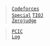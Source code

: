 <link id="style_css" rel="stylesheet" type="text/css" href="/OJ_ans/style.css">


> [`Codeforces`](./cf)  
> [`Special`](./sp)
> [`TIOJ`](./ti)  
> [`Zerojudge`](./zj)  

> [`PCIC`](./PCIC)  
> [`Log`](./log)  

